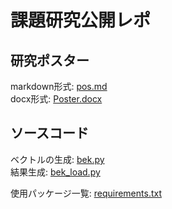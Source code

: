 # 課題研究公開レポ

## 研究ポスター
markdown形式: [pos.md](./poster/pos.md)  
docx形式: [Poster.docx](./poster/Poster.docx)  

## ソースコード

ベクトルの生成: [bek.py](./source/bek.py)  
結果生成: [bek_load.py](./source/bek_load.py)

使用パッケージ一覧: [requirements.txt](requirements.txt)